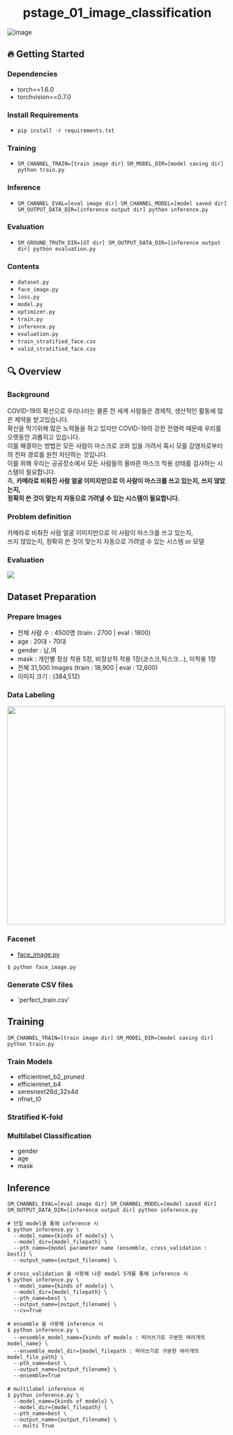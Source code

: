 <div align="center">
  <h1>pstage_01_image_classification</h1>
</div>

![image](![pstage](![pstage](https://user-images.githubusercontent.com/51067412/132005903-b9a1ade6-ba64-4d0f-9ac6-bdcc56fc4ada.PNG)))

## :fire: Getting Started
### Dependencies
- torch==1.6.0
- torchvision==0.7.0                                                              

### Install Requirements
- `pip install -r requirements.txt`

### Training
- `SM_CHANNEL_TRAIN=[train image dir] SM_MODEL_DIR=[model saving dir] python train.py`

### Inference
- `SM_CHANNEL_EVAL=[eval image dir] SM_CHANNEL_MODEL=[model saved dir] SM_OUTPUT_DATA_DIR=[inference output dir] python inference.py`

### Evaluation
- `SM_GROUND_TRUTH_DIR=[GT dir] SM_OUTPUT_DATA_DIR=[inference output dir] python evaluation.py`

### Contents
- `dataset.py`
- `face_image.py`
- `loss.py`
- `model.py`
- `optimizer.py`
- `train.py`
- `inference.py`
- `evaluation.py`
- `train_stratified_face.csv`
- `valid_stratified_face.csv`

## :mag: Overview
### Background
COVID-19의 확산으로 우리나라는 물론 전 세계 사람들은 경제적, 생산적인 활동에 많은 제약을 받고있습니다. </br>
확산을 막기위해 많은 노력들을 하고 있지만 COVID-19의 강한 전염력 때문에 우리를 오랫동안 괴롭히고 있습니다. </br>
이를 해결하는 방법은 모든 사람이 마스크로 코와 입을 가려서 혹시 모를 감염자로부터의 전파 경로를 원천 차단하는 것입니다. </br>
이를 위해 우리는 공공장소에서 모든 사람들의 올바른 마스크 착용 상태를 검사하는 시스템이 필요합니다. </br>
즉, **카메라로 비춰진 사람 얼굴 이미지만으로 이 사람이 마스크를 쓰고 있는지, 쓰지 않았는지, </br>
정확히 쓴 것이 맞는지 자동으로 가려낼 수 있는 시스템이 필요합니다.**

### Problem definition
카메라로 비춰진 사람 얼굴 이미지만으로 이 사람이 마스크를 쓰고 있는지, </br>
쓰지 않았는지, 정확히 쓴 것이 맞는지 자동으로 가려낼 수 있는 시스템 or 모델

### Evaluation
<img src="https://www.googleapis.com/download/storage/v1/b/kaggle-user-content/o/inbox%2F6390139%2Fb19f3db709b41788c3b1333ef1ae11a9%2Ff1score.png?generation=1608093256720406&alt=media">

## Dataset Preparation
### Prepare Images
- 전체 사람 수 : 4500명 (train : 2700 | eval : 1800)
- age : 20대 - 70대
- gender : 남,여
- mask : 개인별 정상 착용 5장, 비정상적 착용 1장(코스크,턱스크...), 미착용 1장
- 전체 31,500 Images (train : 18,900 | eval : 12,600)
- 이미지 크기 : (384,512)

### Data Labeling
<img src="https://user-images.githubusercontent.com/68593821/131881060-c6d16a84-1138-4a28-b273-418ea487548d.png" height="500"/>

### Facenet
 - [face_image.py](https://github.com/boostcampaitech2/image-classification-level1-06/blob/main/face_image.py)

```
$ python face_image.py
```

### Generate CSV files
- 'perfect_train.csv'

## Training
`SM_CHANNEL_TRAIN=[train image dir] SM_MODEL_DIR=[model saving dir] python train.py`

### Train Models
- efficientnet_b2_pruned 
- efficientnet_b4
- seresnext26d_32x4d
- nfnet_l0

### Stratified K-fold
### Multilabel Classification
- gender
- age
- mask


## Inference
`SM_CHANNEL_EVAL=[eval image dir] SM_CHANNEL_MODEL=[model saved dir] SM_OUTPUT_DATA_DIR=[inference output dir] python inference.py`

```
# 단일 model을 통해 inference 시
$ python inference.py \
  --model_name={kinds of models} \
  --model_dir={model_filepath} \
  --pth_name={model parameter name (ensemble, cross_validation : best)} \
  --output_name={output_filename} \
```

```
# cross_validation 을 사용해 나온 model 5개를 통해 inference 시
$ python inference.py \
  --model_name={kinds of models} \
  --model_dir={model_filepath} \
  --pth_name=best \
  --output_name={output_filename} \
  --cv=True
```

```
# ensemble 을 사용해 inference 시
$ python inference.py \
  --ensemble_model_name={kinds of models : 띄어쓰기로 구분한 여러개의 model_name} \
  --ensemble_model_dir={model_filepath : 띄어쓰기로 구분한 여러개의 model_file_path} \
  --pth_name=best \
  --output_name={output_filename} \
  --ensemble=True
```

```
# multilabel inference 시
$ python inference.py \
  --model_name={kinds of models} \
  --model_dir={model_filepath} \
  --pth_name=best \
  --output_name={output_filename} \
  -- multi True
```
